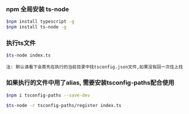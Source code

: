 ### npm 全局安装 ts-node
```sh
$npm install typescript -g
$npm install ts-node -g
```

### 执行ts文件
```sh
$ts-node index.ts
```
`注: 默认请看下会首先在执行的当前目录中找tsconfig.json文件,如果没有回一次往上找`

### 如果执行的文件中用了alias, 需要安装tsconfig-paths配合使用
```sh
$npm i tsconfig-paths --save-dev

$ts-node -r tsconfig-paths/register index.ts
```

